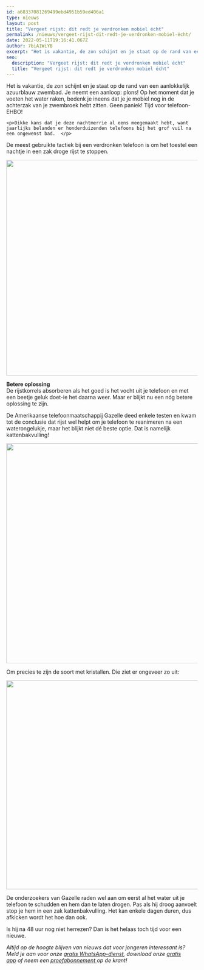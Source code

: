 ```yaml
---
id: a68337081269499ebd4951b59ed406a1
type: nieuws
layout: post
title: "Vergeet rijst: dit redt je verdronken mobiel écht"
permalink: /nieuws/vergeet-rijst-dit-redt-je-verdronken-mobiel-écht/
date: 2022-05-11T19:16:41.067Z
author: 7biA1WiYB
excerpt: "Het is vakantie, de zon schijnt en je staat op de rand van een aanlokkelijk azuurblauw zwembad. Je neemt een aanloop: plons! Op het moment dat je voeten het water raken, bedenk je ineens dat je je mobiel nog in de achterzak van je zwembroek hebt zitten. Geen paniek! Tijd voor telefoon-EHBO!  "
seo:
  description: "Vergeet rijst: dit redt je verdronken mobiel écht"
  title: "Vergeet rijst: dit redt je verdronken mobiel écht"
---
```

Het is vakantie, de zon schijnt en je staat op de rand van een aanlokkelijk azuurblauw zwembad. Je neemt een aanloop: plons! Op het moment dat je voeten het water raken, bedenk je ineens dat je je mobiel nog in de achterzak van je zwembroek hebt zitten. Geen paniek! Tijd voor telefoon-EHBO!  

    <p>Dikke kans dat je deze nachtmerrie al eens meegemaakt hebt, want jaarlijks belanden er honderduizenden telefoons bij het grof vuil na een ongewenst bad.  </p>
<p>De meest gebruikte tactiek bij een verdronken telefoon is om het toestel een nachtje in een zak droge rijst te stoppen.</p>
<p><div class="media media-element-container media-default"><div id="file-20132" class="file file-image file-image-jpeg">

        
  
  <div class="content">
    <img height="566" width="850" class="media-element file-default" src="https://7dagen.netlify.app/sites/default/files/rijst.jpg" alt="">  </div>

  
</div>
</div>
<p><strong>Betere oplossing</strong><br>De rijstkorrels absorberen als het goed is het vocht uit je telefoon en met een beetje geluk doet-ie het daarna weer. Maar er blijkt nu een nóg betere oplossing te zijn.</p>
<p>De Amerikaanse telefoonmaatschappij Gazelle deed enkele testen en kwam tot de conclusie dat rijst wel helpt om je telefoon te reanimeren na een waterongelukje, maar het blijkt niet dé beste optie. Dat is namelijk kattenbakvulling!</p>
<p><div class="media media-element-container media-default"><div id="file-20135" class="file file-image file-image-jpeg">

        
  
  <div class="content">
    <img height="577" width="850" class="media-element file-default" src="https://7dagen.netlify.app/sites/default/files/katklein.jpg" alt="">  </div>

  
</div>
</div>
<p>Om precies te zijn de soort met kristallen. Die ziet er ongeveer zo uit:</p>
<p><div class="media media-element-container media-default"><div id="file-20142" class="file file-image file-image-png">

        
  
  <div class="content">
    <img height="502" width="778" style="height: 548px; width: 850px;" class="media-element file-default" src="https://7dagen.netlify.app/sites/default/files/telefoon.png" alt="">  </div>

  
</div>
</div>
<p>De onderzoekers van Gazelle raden wel aan om eerst al het water uit je telefoon te schudden en hem dan te laten drogen. Pas als hij droog aanvoelt stop je hem in een zak kattenbakvulling. Het kan enkele dagen duren, dus afkicken wordt het hoe dan ook.</p>
<p>Is hij na 48 uur nog niet herrezen? Dan is het helaas toch tijd voor een nieuwe.</p>
<p><em>Altijd op de hoogte blijven van nieuws dat voor jongeren interessant is? Meld je aan voor onze <a href="https://7dagen.netlify.app/whatsapp">gratis WhatsApp-dienst</a>, download onze <a href="https://7dagen.netlify.app/app">gratis app</a> of neem een <a href="https://abonneren.sevendays.nl/abonneren/abonnementen/ae/artikel">proefabonnement </a>op de krant!</em></p>  
